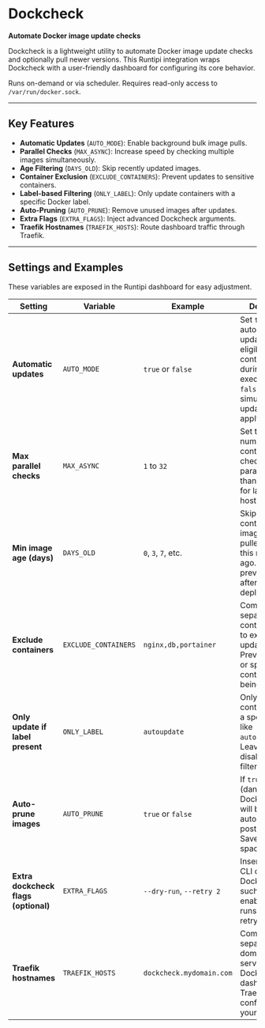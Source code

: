 # Dockcheck

**Automate Docker image update checks**

Dockcheck is a lightweight utility to automate Docker image update checks and optionally pull newer versions. This Runtipi integration wraps Dockcheck with a user-friendly dashboard for configuring its core behavior.

Runs on-demand or via scheduler. Requires read-only access to `/var/run/docker.sock`.

---

## Key Features

* **Automatic Updates** (`AUTO_MODE`): Enable background bulk image pulls.
* **Parallel Checks** (`MAX_ASYNC`): Increase speed by checking multiple images simultaneously.
* **Age Filtering** (`DAYS_OLD`): Skip recently updated images.
* **Container Exclusion** (`EXCLUDE_CONTAINERS`): Prevent updates to sensitive containers.
* **Label-based Filtering** (`ONLY_LABEL`): Only update containers with a specific Docker label.
* **Auto-Pruning** (`AUTO_PRUNE`): Remove unused images after updates.
* **Extra Flags** (`EXTRA_FLAGS`): Inject advanced Dockcheck arguments.
* **Traefik Hostnames** (`TRAEFIK_HOSTS`): Route dashboard traffic through Traefik.

---

## Settings and Examples

These variables are exposed in the Runtipi dashboard for easy adjustment.

| Setting                              | Variable             | Example                  | Description                                                                                                                                  |
| ------------------------------------ | -------------------- | ------------------------ | -------------------------------------------------------------------------------------------------------------------------------------------- |
| **Automatic updates**                | `AUTO_MODE`          | `true` or `false`        | Set `true` to automatically update all eligible containers during execution. Use `false` to simulate or audit updates without applying them. |
| **Max parallel checks**              | `MAX_ASYNC`          | `1` to `32`              | Set to the number of container image checks to run in parallel. More than 4 is useful for large Docker hosts.                                |
| **Min image age (days)**             | `DAYS_OLD`           | `0`, `3`, `7`, etc.      | Skip updating containers if the image was pulled less than this many days ago. Helps prevent flapping after recent deployments.              |
| **Exclude containers**               | `EXCLUDE_CONTAINERS` | `nginx,db,portainer`     | Comma-separated container names to exclude from update checks. Prevents critical or special containers from being updated.                   |
| **Only update if label present**     | `ONLY_LABEL`         | `autoupdate`             | Only update containers with a specific label, like `autoupdate=true`. Leave blank to disable this filter.                                    |
| **Auto-prune images**                | `AUTO_PRUNE`         | `true` or `false`        | If `true`, unused (dangling) Docker images will be removed automatically post-update. Saves disk space.                                      |
| **Extra dockcheck flags (optional)** | `EXTRA_FLAGS`        | `--dry-run`, `--retry 2` | Insert advanced CLI options for Dockcheck, such as enabling dry runs or setting retry counts.                                                |
| **Traefik hostnames**                | `TRAEFIK_HOSTS`      | `dockcheck.mydomain.com` | Comma-separated list of domains to serve the Dockcheck dashboard via Traefik. Must be configured in your DNS.                                |
